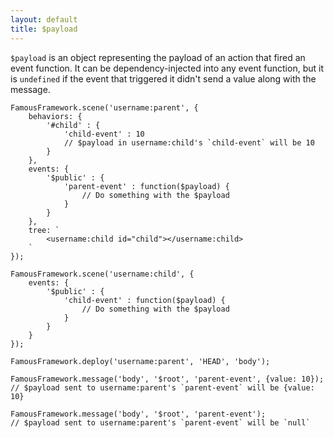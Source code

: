 ```yaml
---
layout: default
title: $payload
---
```


`$payload` is an object representing the payload of an action that fired an event function. It can be dependency-injected into any event function, but it is `undefined` if the event that triggered it didn't send a value along with the message. 

```
FamousFramework.scene('username:parent', {
    behaviors: {
        '#child' : {
            'child-event' : 10 
            // $payload in username:child's `child-event` will be 10
        }
    },
    events: {
        '$public' : {
            'parent-event' : function($payload) {
                // Do something with the $payload
            }
        }
    },
    tree: `
        <username:child id="child"></username:child>
    `
});

FamousFramework.scene('username:child', {
    events: {
        '$public' : {
            'child-event' : function($payload) {
                // Do something with the $payload
            }
        }
    }
});

FamousFramework.deploy('username:parent', 'HEAD', 'body');

FamousFramework.message('body', '$root', 'parent-event', {value: 10});
// $payload sent to username:parent's `parent-event` will be {value: 10}

FamousFramework.message('body', '$root', 'parent-event');
// $payload sent to username:parent's `parent-event` will be `null`

```